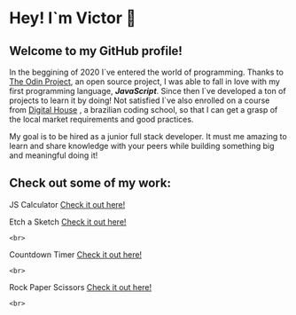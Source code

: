 <h1>Hey! I`m Victor 👋</h1>

  <h2>Welcome to my GitHub profile!</h2>


  <p>In the beggining of 2020 I`ve entered the world of programming. Thanks to <a target="_blank" href="theodinproject.com/home">The Odin Project</a>, an
  open source project, I was able to fall in love with my first programming language, <strong><i>JavaScript</i></strong>. Since then I`ve developed
  a ton of projects to learn it by doing! Not satisfied I`ve also enrolled on a course from <a target="_blank" href="https://www.digitalhouse.com/">Digital House</a>
  , a brazilian coding school, so that I can get a grasp of the local market requirements and good practices.
  </p>

  <p>My goal is to be hired as a junior full stack developer. It must me amazing to learn and share knowledge with
  your peers while building something big and meaningful doing it!
  </p>

  <h2>Check out some of my work:</h2>

<div class="projects-container">
  <div class='projects'>
    <p>JS Calculator <a target="_blank" href="https://github.com/vhforbes/theCalculator">Check it out here!</a></p>
    
  </div>

  <div class="projects">
    <p>Etch a Sketch <a target="_blank" href="https://github.com/vhforbes/etchASketch">Check it out here!</a></p>
    
    <br>
  </div>

  <div class="projects">
    <p>Countdown Timer <a target="_blank" href="https://github.com/vhforbes/countdownTimer">Check it out here!</a></p>
    
    <br>
  </div>

  <div class="projects">
    <p>Rock Paper Scissors <a target="__blank" href="https://github.com/vhforbes/rockPaperScissors">Check it out here!</a></p>
    
    <br>
  </div>
</div>
